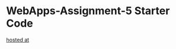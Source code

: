 # WebApps-Assignment-5 Starter Code
[hosted at](https://44-563-web-apps-s22.github.io/webapps-s22-assignment-5-ThaaraniY/birds.html)